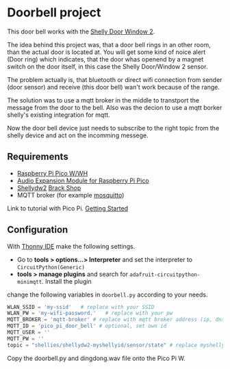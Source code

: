 # Doorbell project

This door bell works with the [Shelly Door Window 2](https://kb.shelly.cloud/knowledge-base/shelly-door-window-2).

The idea behind this project was, that a door bell rings in an other room, than the actual door is located at. You will get some kind of noice alert (Door ring) which indicates, that the door whas openend by a magnet switch on the door itself, in this case the Shelly Door/Window 2 sensor.

The problem actually is, that bluetooth or direct wifi connection from sender (door sensor) and receive (this door bell) wan't work because of the range.

The solution was to use a mqtt broker in the middle to transtport the message from the door to the bell. Also was the decion to use a mqtt borker shelly's existing integration for mqtt.

Now the door bell device just needs to subscribe to the right topic from the shelly device and act on the incomming messege.


## Requirements

- [Raspberry Pi Pico W/WH](https://www.pi-shop.ch/raspberry-pi-pico-wh)
- [Audio Expansion Module for Raspberry Pi Pico](https://www.pi-shop.ch/audio-expansion-module-for-raspberry-pi-pico)
- [Shellydw2](https://kb.shelly.cloud/knowledge-base/shelly-door-window-2)
    [Brack Shop](https://www.brack.ch/shelly-wlan-tuer-fensterkontakt-door-window-2-983980)
- MQTT broker (for example [mosquitto](https://mosquitto.org))

Link to tutorial with Pico Pi. [Getting Started](https://projects.raspberrypi.org/en/projects/getting-started-with-the-pico/2)

## Configuration

With [Thonny IDE](https://thonny.org) make the following settings.

- Go to **tools > options...> Interpreter** and set the interpreter to `CircuitPython(Generic)`
- **tools > manage plugins** and search for `adafruit-circuitpython-minimqtt`. Install the plugin

change the following variables in `doorbell.py` according to your needs.

```python
WLAN_SSID = 'my-ssid'   # replace with your SSID
WLAN_PW = 'my-wifi-password.'   # replace with your pw
MQTT_BROKER = 'mqtt-broker' # replace with mqtt broker address (ip, dns)
MQTT_ID = 'pico_pi_door_bell' # optional, set own id
MQTT_USER = ''
MQTT_PW = ''
topic = "shellies/shellydw2-myshellyid/sensor/state" # replace myshellyid
```

Copy the doorbell.py and dingdong.wav file onto the Pico Pi W.
